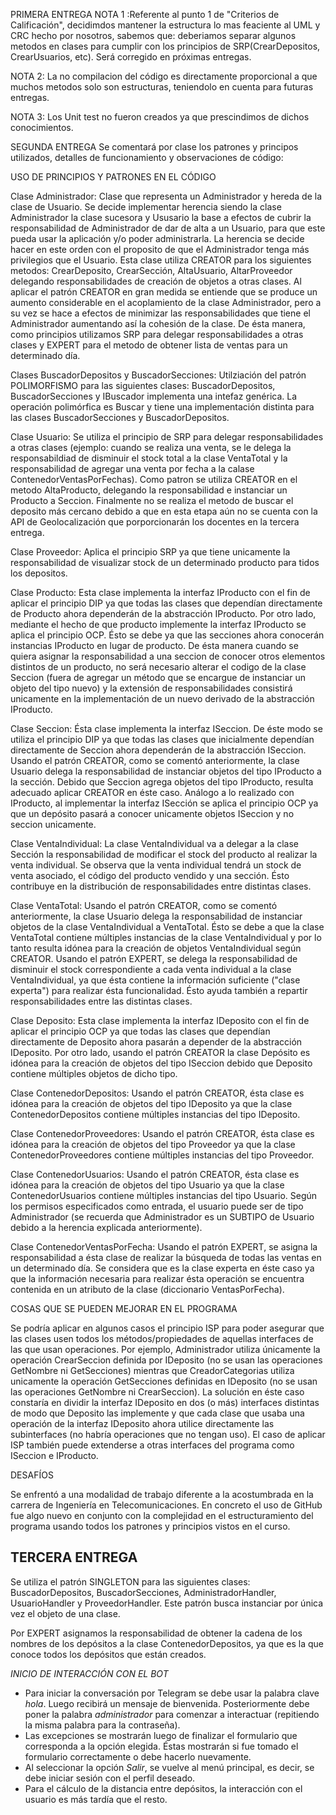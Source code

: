 PRIMERA ENTREGA
NOTA 1 :Referente al punto 1 de "Criterios de Calificación", decidimdos mantener la estructura lo mas feaciente al UML y CRC hecho por nosotros, sabemos que: deberiamos separar algunos metodos en clases para cumplir con los principios de SRP(CrearDepositos, CrearUsuarios, etc). Será corregido en próximas entregas.

NOTA 2: La no compilacion del código es directamente proporcional a que muchos metodos solo son estructuras, teniendolo en cuenta para futuras entregas.

NOTA 3: Los Unit test no fueron creados ya que prescindimos de dichos conocimientos.

SEGUNDA ENTREGA
Se comentará por clase los patrones y principos utilizados, detalles de funcionamiento y observaciones de código:

USO DE PRINCIPIOS Y PATRONES EN EL CÓDIGO

Clase Administrador: Clase que representa un Administrador y hereda de la clase de Usuario. Se decide implementar herencia siendo la clase Administrador la clase sucesora y Ususario la base a efectos de cubrir la responsabilidad de Administrador de dar de alta a un Usuario, para que este pueda usar la aplicación y/o poder administrarla. La herencia se decide hacer en este orden con el proposito de que el Administrador tenga más privilegios que el Usuario. Esta clase utiliza CREATOR para los siguientes metodos: CrearDeposito, CrearSección, AltaUsuario, AltarProveedor delegando responsabilidades de creación de objetos a otras clases. Al aplicar el patrón CREATOR en gran medida se entiende que se produce un aumento considerable en el acoplamiento de la clase Administrador, pero a su vez se hace a efectos de minimizar las responsabilidades que tiene el Administrador aumentando así la cohesión de la clase. De ésta manera, como principios utilizamos SRP para delegar responsabilidades a otras clases y EXPERT para el metodo de obtener lista de ventas para un determinado día.

Clases BuscadorDepositos y BuscadorSecciones: Utilziación del patrón POLIMORFISMO para las siguientes clases: BuscadorDepositos, BuscadorSecciones y IBuscador implementa una intefaz genérica. La operación polimórfica es Buscar y tiene una implementación distinta para las clases BuscadorSecciones y BuscadorDepositos.

Clase Usuario: Se utiliza el principio de SRP para delegar responsabilidades a otras clases (ejemplo: cuando se realiza una venta, se le delega la responsabildiad de disminuir el stock total a la clase VentaTotal y la responsabilidad de agregar una venta por fecha a la calase ContenedorVentasPorFechas). Como patron se utiliza CREATOR en el metodo AltaProducto, delegando la responsabilidad e instanciar un Producto a Seccion. Finalmente no se realiza el metodo de buscar el deposito más cercano debido a que en esta etapa aún no se cuenta con la API de Geolocalización que porporcionarán los docentes en la tercera entrega.

Clase Proveedor: Aplica el principio SRP ya que tiene unicamente la responsabilidad de visualizar stock de un determinado producto para tidos los depositos.

Clase Producto: Esta clase implementa la interfaz IProducto con el fin de aplicar el principio DIP ya que todas las clases que dependían directamente de Producto ahora dependerán de la abstracción IProducto. Por otro lado, mediante el hecho de que producto implemente la interfaz IProducto se aplica el principio OCP. Ésto se debe ya que las secciones ahora conocerán instancias IProducto en lugar de producto. De ésta manera cuando se quiera asignar la responsabilidad a una seccion de conocer otros elementos distintos de un producto, no será necesario alterar el codigo de la clase Seccion (fuera de agregar un método que se encargue de instanciar un objeto del tipo nuevo) y la extensión de responsabilidades consistirá unicamente en la implementación de un nuevo derivado de la abstracción IProducto.

Clase Seccion: Ésta clase implementa la interfaz ISeccion. De éste modo se utiliza el principio DIP ya que todas las clases que inicialmente dependían directamente de Seccion ahora dependerán de la abstracción ISeccion. Usando el patrón CREATOR, como se comentó anteriormente, la clase Usuario delega la responsabilidad de instanciar objetos del tipo IProducto a la sección. Debido que Seccion agrega objetos del tipo IProducto, resulta adecuado aplicar CREATOR en éste caso. Análogo a lo realizado con IProducto, al implementar la interfaz ISección se aplica el principio OCP ya que un depósito pasará a conocer unicamente objetos ISeccion y no seccion unicamente.

Clase VentaIndividual: La clase VentaIndividual va a delegar a la clase Sección la responsabilidad de modificar el stock del producto al realizar la venta individual. Se observa que la venta individual tendrá un stock de venta asociado, el código del producto vendido y una sección. Ésto contribuye en la distribución de responsabilidades entre distintas clases.

Clase VentaTotal: Usando el patrón CREATOR, como se comentó anteriormente, la clase Usuario delega la responsabilidad de instanciar objetos de la clase VentaIndividual a VentaTotal. Ésto se debe a que la clase VentaTotal contiene múltiples instancias de la clase VentaIndividual y por lo tanto resulta idónea para la creación de objetos VentaIndividual según CREATOR. Usando el patrón EXPERT, se delega la responsabilidad de disminuir el stock correspondiente a cada venta individual a la clase VentaIndividual, ya que ésta contiene la información suficiente ("clase experta") para realizar ésta funcionalidad. Ésto ayuda también a repartir responsabilidades entre las distintas clases.

Clase Deposito: Esta clase implementa la interfaz IDeposito con el fin de aplicar el principio OCP ya que todas las clases que dependían directamente de Deposito ahora pasarán a depender de la abstracción IDeposito. Por otro lado, usando el patrón CREATOR la clase Depósito es idónea para la creación de objetos del tipo ISeccion debido que Deposito contiene múltiples objetos de dicho tipo.

Clase ContenedorDepositos: Usando el patrón CREATOR, ésta clase es idónea para la creación de objetos del tipo IDeposito ya que la clase ContenedorDepositos contiene múltiples instancias del tipo IDeposito.

Clase ContenedorProveedores: Usando el patrón CREATOR, ésta clase es idónea para la creación de objetos del tipo Proveedor ya que la clase ContenedorProveedores contiene múltiples instancias del tipo Proveedor.

Clase ContenedorUsuarios: Usando el patrón CREATOR, ésta clase es idónea para la creación de objetos del tipo Usuario ya que la clase ContenedorUsuarios contiene múltiples instancias del tipo Usuario. Según los permisos especificados como entrada, el usuario puede ser de tipo Administrador (se recuerda que Administrador es un SUBTIPO de Usuario debido a la herencia explicada anteriormente).

Clase ContenedorVentasPorFecha: Usando el patrón EXPERT, se asigna la responsabilidad a ésta clase de realizar la búsqueda de todas las ventas en un determinado día. Se considera que es la clase experta en éste caso ya que la información necesaria para realizar ésta operación se encuentra contenida en un atributo de la clase (diccionario VentasPorFecha).

COSAS QUE SE PUEDEN MEJORAR EN EL PROGRAMA

Se podría aplicar en algunos casos el principio ISP para poder asegurar que las clases usen todos los métodos/propiedades de aquellas interfaces de las que usan operaciones. Por ejemplo, Administrador utiliza únicamente la operación CrearSeccion definida por IDeposito (no se usan las operaciones GetNombre ni GetSecciones) mientras que CreadorCategorias utiliza unicamente la operación GetSecciones definidas en IDeposito (no se usan las operaciones GetNombre ni CrearSeccion). La solución en éste caso constaría en dividir la interfaz IDeposito en dos (o más) interfaces distintas de modo que Deposito las implemente y que cada clase que usaba una operación de la interfaz IDeposito ahora utilice directamente las subinterfaces (no habría operaciones que no tengan uso). El caso de aplicar ISP también puede extenderse a otras interfaces del programa como ISeccion e IProducto.

DESAFÍOS

Se enfrentó a una modalidad de trabajo diferente a la acostumbrada en la carrera de Ingeniería en Telecomunicaciones. En concreto el uso de GitHub fue algo nuevo en conjunto con la complejidad en el estructuramiento del programa usando todos los patrones y principios vistos en el curso.


TERCERA ENTREGA 
----------------------------------------------------------------------------------------------
Se utiliza el patrón SINGLETON para las siguientes clases: BuscadorDepositos, BuscadorSecciones,  AdministradorHandler, UsuarioHandler y ProveedorHandler. Este patrón busca instanciar por única vez el objeto de una clase.

Por EXPERT asignamos la responsabilidad de obtener la cadena de los nombres de los depósitos a la clase ContenedorDepositos, ya que es la que conoce todos los depósitos que están creados.

*INICIO DE INTERACCIÓN CON EL BOT*
+ Para iniciar la conversación por Telegram se debe usar la palabra clave *hola*. 
Luego recibirá un mensaje de bienvenida. Posteriormente debe poner la palabra *administrador* para comenzar a interactuar (repitiendo la misma palabra para la contraseña).
+ Las excepciones se mostrarán luego de finalizar el formulario que corresponda a la opción elegida. Éstas mostrarán si fue tomado el formulario correctamente o debe hacerlo nuevamente.
+ Al seleccionar la opción *Salir*, se vuelve al menú principal, es decir, se debe iniciar sesión con el perfil deseado.
+ Para el cálculo de la distancia entre depósitos, la interacción con el usuario es más tardía que el resto.
